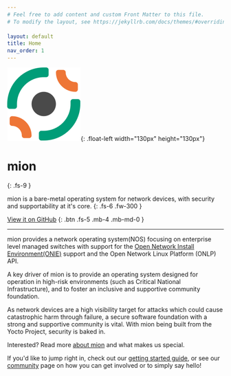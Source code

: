 ```yaml
---
# Feel free to add content and custom Front Matter to this file.
# To modify the layout, see https://jekyllrb.com/docs/themes/#overriding-theme-defaults

layout: default
title: Home
nav_order: 1
---
```


![mion Logo](/assets/images/MION_LOGO_SYMBOL_COLOUR.svg){: .float-left width="130px" height="130px"}
# mion
{: .fs-9 }

mion is a bare-metal operating system for network devices, with
security and supportability at it's core.
{: .fs-6 .fw-300 }

[View it on GitHub](https://github.com/NetworkGradeLinux/mion-docs)
{: .btn .fs-5 .mb-4 .mb-md-0 }

---
mion provides a network operating system(NOS) focusing on enterprise level
managed switches with support for the [Open Network Install Environment(ONIE)](http://onie.org/)
support and the Open Network Linux Platform (ONLP) API.

A key driver of mion is to provide an operating system designed for
operation in high-risk environments (such as Critical National Infrastructure),
and to foster an inclusive and supportive community foundation.

As network devices are a high visibility target for attacks which could cause
catastrophic harm through failure, a secure software foundation with a strong
and supportive community is vital. With mion being built from the Yocto Project,
security is baked in.

Interested? Read more [about mion](docs/about.md) and what makes us special.

If you'd like to jump right in, check out our [getting started guide](docs/getting-started.md),
or see our [community](docs/community/Community.md) page on how you can get
involved or to simply say hello!

